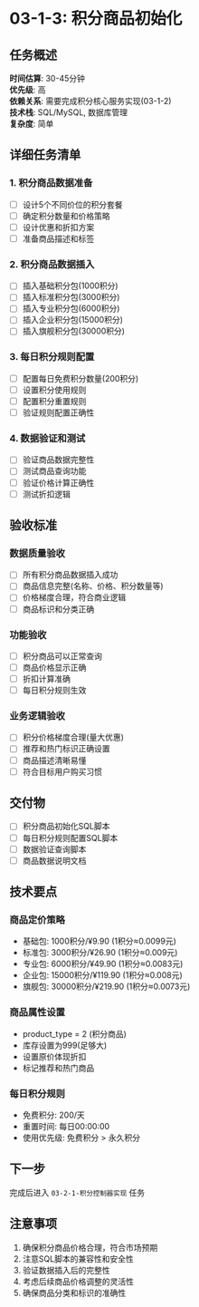 # 03-1-3: 积分商品初始化

## 任务概述
**时间估算**: 30-45分钟  
**优先级**: 高  
**依赖关系**: 需要完成积分核心服务实现(03-1-2)  
**技术栈**: SQL/MySQL, 数据库管理  
**复杂度**: 简单

## 详细任务清单

### 1. 积分商品数据准备
- [ ] 设计5个不同价位的积分套餐
- [ ] 确定积分数量和价格策略  
- [ ] 设计优惠和折扣方案
- [ ] 准备商品描述和标签

### 2. 积分商品数据插入
- [ ] 插入基础积分包(1000积分)
- [ ] 插入标准积分包(3000积分)
- [ ] 插入专业积分包(6000积分)  
- [ ] 插入企业积分包(15000积分)
- [ ] 插入旗舰积分包(30000积分)

### 3. 每日积分规则配置
- [ ] 配置每日免费积分数量(200积分)
- [ ] 设置积分使用规则
- [ ] 配置积分重置规则
- [ ] 验证规则配置正确性

### 4. 数据验证和测试
- [ ] 验证商品数据完整性
- [ ] 测试商品查询功能
- [ ] 验证价格计算正确性
- [ ] 测试折扣逻辑

## 验收标准

### 数据质量验收
- [ ] 所有积分商品数据插入成功
- [ ] 商品信息完整(名称、价格、积分数量等)
- [ ] 价格梯度合理，符合商业逻辑
- [ ] 商品标识和分类正确

### 功能验收
- [ ] 积分商品可以正常查询
- [ ] 商品价格显示正确
- [ ] 折扣计算准确
- [ ] 每日积分规则生效

### 业务逻辑验收
- [ ] 积分价格梯度合理(量大优惠)
- [ ] 推荐和热门标识正确设置
- [ ] 商品描述清晰易懂
- [ ] 符合目标用户购买习惯

## 交付物
- [ ] 积分商品初始化SQL脚本
- [ ] 每日积分规则配置SQL脚本
- [ ] 数据验证查询脚本
- [ ] 商品数据说明文档

## 技术要点

### 商品定价策略
- 基础包: 1000积分/¥9.90 (1积分≈0.0099元)
- 标准包: 3000积分/¥26.90 (1积分≈0.009元) 
- 专业包: 6000积分/¥49.90 (1积分≈0.0083元)
- 企业包: 15000积分/¥119.90 (1积分≈0.008元)
- 旗舰包: 30000积分/¥219.90 (1积分≈0.0073元)

### 商品属性设置
- product_type = 2 (积分商品)
- 库存设置为999(足够大)
- 设置原价体现折扣
- 标记推荐和热门商品

### 每日积分规则
- 免费积分: 200/天
- 重置时间: 每日00:00:00
- 使用优先级: 免费积分 > 永久积分

## 下一步
完成后进入 `03-2-1-积分控制器实现` 任务

## 注意事项
1. 确保积分商品价格合理，符合市场预期
2. 注意SQL脚本的兼容性和安全性
3. 验证数据插入后的完整性
4. 考虑后续商品价格调整的灵活性
5. 确保商品分类和标识的准确性
